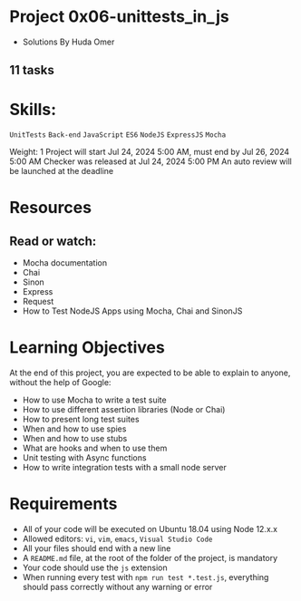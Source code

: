 # Project 0x06-unittests_in_js
- Solutions By Huda Omer
## 11 tasks

# Skills:
`UnitTests`
`Back-end`
`JavaScript`
`ES6`
`NodeJS`
`ExpressJS`
`Mocha`

 Weight: 1
 Project will start Jul 24, 2024 5:00 AM, must end by Jul 26, 2024 5:00 AM
 Checker was released at Jul 24, 2024 5:00 PM
 An auto review will be launched at the deadline


# Resources
## Read or watch:

- Mocha documentation
- Chai
- Sinon
- Express
- Request
- How to Test NodeJS Apps using Mocha, Chai and SinonJS

# Learning Objectives
At the end of this project, you are expected to be able to explain to anyone, without the help of Google:

- How to use Mocha to write a test suite
- How to use different assertion libraries (Node or Chai)
- How to present long test suites
- When and how to use spies
- When and how to use stubs
- What are hooks and when to use them
- Unit testing with Async functions
- How to write integration tests with a small node server

# Requirements
- All of your code will be executed on Ubuntu 18.04 using Node 12.x.x
- Allowed editors: `vi`, `vim`, `emacs`, `Visual Studio Code`
- All your files should end with a new line
- A `README.md` file, at the root of the folder of the project, is mandatory
- Your code should use the `js` extension
- When running every test with `npm run test *.test.js`, everything should pass correctly without any warning or error
